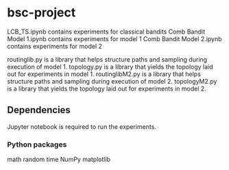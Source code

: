 # bsc-project

LCB_TS.ipynb contains experiments for classical bandits
Comb Bandit Model 1.ipynb contains experiments for model 1
Comb Bandit Model 2.ipynb contains experiments for model 2

routinglib.py is a library that helps structure paths and sampling during execution of model 1.
topology.py is a library that yields the topology laid out for experiments in model 1.
routinglibM2.py is a library that helps structure paths and sampling during execution of model 2.
topologyM2.py is a library that yields the topology laid out for experiments in model 2.

## Dependencies
Jupyter notebook is required to run the experiments.

### Python packages
math
random
time
NumPy
matplotlib
